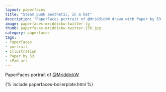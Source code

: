 ```yaml
---
layout: paperfaces
title: "Steam punk aesthetic, in a hat"
description: "PaperFaces portrait of @MriddickW drawn with Paper by 53 on an iPad."
image: paperfaces-mriddickw-twitter-lg
thumb: paperfaces-mriddickw-twitter-150.jpg
category: paperfaces
tags: 
- PaperFaces
- portrait
- illustration
- Paper by 53
- iPad art
---
```


PaperFaces portrait of [@MriddickW](http://twitter.com/MriddickW).

{% include paperfaces-boilerplate.html %}